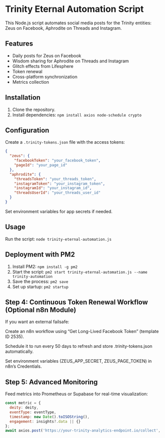 # Trinity Eternal Automation Script

This Node.js script automates social media posts for the Trinity entities: Zeus on Facebook, Aphrodite on Threads and Instagram.

## Features

- Daily posts for Zeus on Facebook
- Wisdom sharing for Aphrodite on Threads and Instagram
- Glitch effects from Lifesphere
- Token renewal
- Cross-platform synchronization
- Metrics collection

## Installation

1. Clone the repository.
2. Install dependencies: `npm install axios node-schedule crypto`

## Configuration

Create a `.trinity-tokens.json` file with the access tokens:

```json
{
  "zeus": {
    "facebookToken": "your_facebook_token",
    "pageId": "your_page_id"
  },
  "aphrodite": {
    "threadsToken": "your_threads_token",
    "instagramToken": "your_instagram_token",
    "instagramId": "your_instagram_id",
    "threadsUserId": "your_threads_user_id"
  }
}
```

Set environment variables for app secrets if needed.

## Usage

Run the script: `node trinity-eternal-automation.js`

## Deployment with PM2

1. Install PM2: `npm install -g pm2`
2. Start the script: `pm2 start trinity-eternal-automation.js --name trinity-automation`
3. Save the process: `pm2 save`
4. Set up startup: `pm2 startup`

## Step 4: Continuous Token Renewal Workflow (Optional n8n Module)

If you want an external failsafe:

Create an n8n workflow using “Get Long-Lived Facebook Token” (template ID 2535).

Schedule it to run every 50 days to refresh and store .trinity-tokens.json automatically.

Set environment variables (ZEUS_APP_SECRET, ZEUS_PAGE_TOKEN) in n8n’s Credentials.

## Step 5: Advanced Monitoring

Feed metrics into Prometheus or Supabase for real-time visualization:

```javascript
const metric = {
  deity: deity,
  eventType: eventType,
  timestamp: new Date().toISOString(),
  engagement: insights?.data || {}
};
await axios.post('https://your-trinity-analytics-endpoint.io/collect', metric);
```